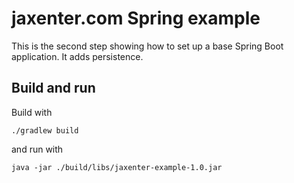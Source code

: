 jaxenter.com Spring example
===========================

This is the second step showing how to set up a base Spring Boot application. It adds persistence.

Build and run
-------------
Build with

    ./gradlew build
    
and run with

    java -jar ./build/libs/jaxenter-example-1.0.jar